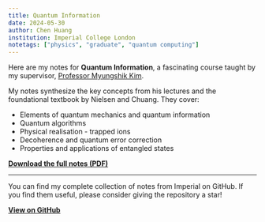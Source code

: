 ```yaml
---
title: Quantum Information
date: 2024-05-30
author: Chen Huang
institution: Imperial College London
notetags: ["physics", "graduate", "quantum computing"]
---
```


Here are my notes for **Quantum Information**, a fascinating course taught by my supervisor, [Professor Myungshik Kim](https://www.imperial.ac.uk/people/m.kim).

My notes synthesize the key concepts from his lectures and the foundational textbook by Nielsen and Chuang. They cover:

- Elements of quantum mechanics and quantum information
- Quantum algorithms
- Physical realisation - trapped ions
- Decoherence and quantum error correction
- Properties and applications of entangled states

[**Download the full notes (PDF)**](/notes/quantum-information/pdf/quantum-information.pdf)

---

You can find my complete collection of notes from Imperial on GitHub. If you find them useful, please consider giving the repository a star!

[**View on GitHub**](https://github.com/chenx820/imperial-course-notes)

